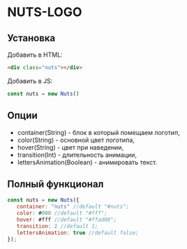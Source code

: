 # NUTS-LOGO
## Установка

Добавить в HTML:
```html
<div class="nuts"></div>
```

Добавить в JS:
```javascript
const nuts = new Nuts()
```
## Опции
* container(String) - блок в который помещаем логотип,
* color(String) - основной цвет логотипа,
* hover(String) - цвет при наведении,
* transition(Int) - длительность анимации,
* lettersAnimation(Boolean) - анимировать текст.

## Полный функционал
```javascript
const nuts = new Nuts({
   container: "nuts" //default "#nuts";
   color: #000 //default "#fff";
   hover: #fff //default "#ffad00";
   transition: 2 //default 1;
   lettersAnimation: true //default false;
});
```





 
